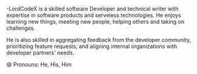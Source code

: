 -LordCodeX is a skilled software Developer and technical writer with expertise in software products and serveless technologies. He enjoys learning new things, meeting new people, helping others and taking on challenges.

He is also skilled in aggregating feedback from the developer community,  prioritizing feature requests, and aligning internal organizations with developer partners' needs.

😄 Pronouns: He, His, Him



